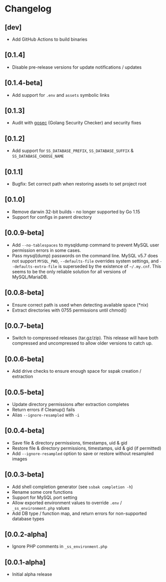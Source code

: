 # Changelog

## [dev]

- Add GitHub Actions to build binaries


## [0.1.4]

- Disable pre-release versions for update notifications / updates


## [0.1.4-beta]

- Add support for `.env` and `assets` symbolic links


## [0.1.3]

- Audit with [gosec](https://github.com/securego/gosec) (Golang Security Checker) and security fixes


## [0.1.2]

- Add support for `SS_DATABASE_PREFIX`, `SS_DATABASE_SUFFIX` & `SS_DATABASE_CHOOSE_NAME`


## [0.1.1]

- Bugfix: Set correct path when restoring assets to set project root


## [0.1.0]

- Remove darwin 32-bit builds - no longer supported by Go 1.15
- Support for configs in parent directory


## [0.0.9-beta]

- Add `--no-tablespaces` to mysqldump command to prevent MySQL user permission errors in some cases.
- Pass mysql(dump) passwords on the command line. MySQL v5.7 does not support `MYSQL_PWD`, `--defaults-file` overrides system settings, and `--defaults-extra-file` is superseded by the existence of `~/.my.cnf`. This seems to be the only reliable solution for all versions of MySQL/MariaDB.


## [0.0.8-beta]

- Ensure correct path is used when detecting available space (*nix)
- Extract directories with 0755 permissions until chmod()


## [0.0.7-beta]

- Switch to compressed releases (tar.gz/zip). This release will have both compressed and uncompressed to allow older versions to catch up.


## [0.0.6-beta]

- Add drive checks to ensure enough space for sspak creation / extraction


## [0.0.5-beta]

- Update directory permissions after extraction completes
- Return errors if Cleanup() fails
- Alias `--ignore-resampled` with `-i`


## [0.0.4-beta]

- Save file & directory permissions, timestamps, uid & gid
- Restore file & directory permissions, timestamps, uid & gid (if permitted)
- Add `--ignore-resampled` option to save or restore without resampled images


## [0.0.3-beta]

- Add shell completion generator (see `ssbak completion -h`)
- Rename some core functions
- Support for MySQL port setting
- Allow exported environment values to override `.env` / `_ss_environment.php` values
- Add DB type / function map, and return errors for non-supported database types


## [0.0.2-alpha]

- Ignore PHP comments in `_ss_environment.php`


## [0.0.1-alpha]

- Initial alpha release
